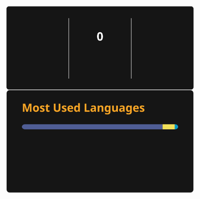 <div align="center">
    <img align="center" src="/assets/streak.svg" />
    <img align="center" src="/assets/top-languages.svg" />
</div>
